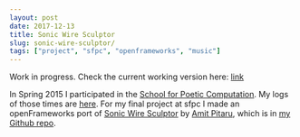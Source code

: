 ```yaml
---
layout: post
date: 2017-12-13
title: Sonic Wire Sculptor
slug: sonic-wire-sculptor/
tags: ["project", "sfpc", "openframeworks", "music"]
---
```


Work in progress. Check the current working version here: [link](/sws)

In Spring 2015 I participated in the [School for Poetic Computation](http://sfpc.io). My logs of those times are [here](http://akkakkak.tumblr.com/). For my final project at sfpc I made an openFrameworks port of [Sonic Wire Sculptor](http://www.sonicwiresculptor.com/) by [Amit Pitaru](http://pitaru.com), which is in [my Github repo](https://github.com/achimkoh/sfpcSpring2015). 

<!-- Below is a new p5.js port of sws. It is a work in progress, still lacks many functionalities that make the original tool interesting, like tilting the angle of the whole drawing. You can play around by clicking and dragging. Pressing the numbers 1 ~ 4 will change the next sound slightly. Z deletes the most recent line. A bit buggy on mobile, unfortunately. 

<iframe id="exampleFrame" src="../assets/sws/container.html" style="height: 400px; width: 400px;"></iframe>

-->